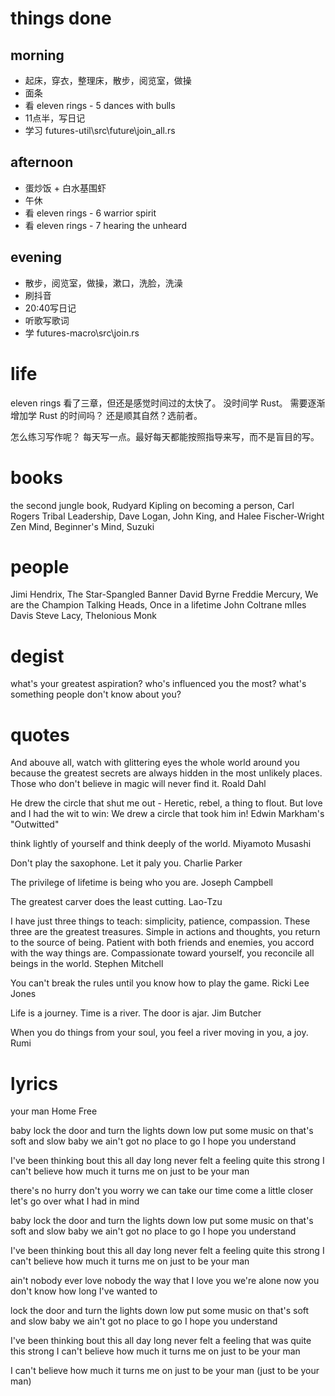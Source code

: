# things done
## morning
* 起床，穿衣，整理床，散步，阅览室，做操
* 面条
* 看 eleven rings - 5 dances with bulls
* 11点半，写日记
* 学习 futures-util\src\future\join_all.rs
## afternoon
* 蛋炒饭 + 白水基围虾
* 午休
* 看 eleven rings - 6 warrior spirit
* 看 eleven rings - 7 hearing the unheard
## evening
* 散步，阅览室，做操，漱口，洗脸，洗澡
* 刷抖音
* 20:40写日记
* 听歌写歌词
* 学 futures-macro\src\join.rs

# life
eleven rings 看了三章，但还是感觉时间过的太快了。
没时间学 Rust。
需要逐渐增加学 Rust 的时间吗？
还是顺其自然？选前者。

怎么练习写作呢？
每天写一点。最好每天都能按照指导来写，而不是盲目的写。

# books
the second jungle book, Rudyard Kipling
on becoming a person, Carl Rogers
Tribal Leadership, Dave Logan, John King, and Halee Fischer-Wright
Zen Mind, Beginner's Mind, Suzuki

# people
Jimi Hendrix, The Star-Spangled Banner
David Byrne
Freddie Mercury, We are the Champion
Talking Heads, Once in a lifetime
John Coltrane
mIles Davis
Steve Lacy, Thelonious Monk

# degist
what's your greatest aspiration?
who's influenced you the most?
what's something people don't know about you?

# quotes
And abouve all, watch with glittering eyes the whole
world around you because the greatest secrets are
always hidden in the most unlikely places. Those who
don't believe in magic will never find it.
   Roald Dahl

He drew the circle that shut me out -
Heretic, rebel, a thing to flout.
But love and I had the wit to win:
We drew a circle that took him in!
  Edwin Markham's "Outwitted"

think lightly of yourself and think deeply of the world.
   Miyamoto Musashi

Don't play the saxophone. Let it paly you.
   Charlie Parker

The privilege of lifetime is being who you are.
   Joseph Campbell

The greatest carver does the least cutting.
   Lao-Tzu

I have just three things to teach:
simplicity, patience, compassion.
These three are the greatest treasures.
Simple in actions and thoughts,
you return to the source of being.
Patient with both friends and enemies,
you accord with the way things are.
Compassionate toward yourself,
you reconcile all beings in the world.
   Stephen Mitchell

You can't break the rules until you know how to play the game.
   Ricki Lee Jones

Life is a journey. Time is a river. The door is ajar.
   Jim Butcher

When you do things from your soul,
you feel a river moving in you, a joy.
   Rumi

# lyrics
your man
  Home Free

baby lock the door and turn the lights down low
put some music on that's soft and slow
baby we ain't got no place to go
I hope you understand

I've been thinking bout this all day long
never felt a feeling quite this strong
I can't believe how much it turns me on
just to be your man

there's no hurry
don't you worry
we can take our time
come a little closer
let's go over
what I had in mind

baby lock the door and turn the lights down low
put some music on that's soft and slow
baby we ain't got no place to go
I hope you understand

I've been thinking bout this all day long
never felt a feeling quite this strong
I can't believe how much it turns me on
just to be your man

ain't nobody ever love nobody
the way that I love you
we're alone now
you don't know how
long I've wanted to

lock the door and turn the lights down low
put some music on that's soft and slow
baby we ain't got no place to go
I hope you understand

I've been thinking bout this all day long
never felt a feeling that was quite this strong
I can't believe how much it turns me on
just to be your man

I can't believe how much it turns me on
just to be your man (just to be your man)
